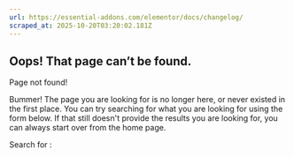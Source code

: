 ```yaml
---
url: https://essential-addons.com/elementor/docs/changelog/
scraped_at: 2025-10-20T03:20:02.181Z
---
```


## Oops! That page can’t be found.

Page not found!

Bummer! The page you are looking for is no longer here, or never existed in the first place. You can try searching for what you are looking for using the form below. If that still doesn't provide the results you are looking for, you can always start over from the home page.

Search for :